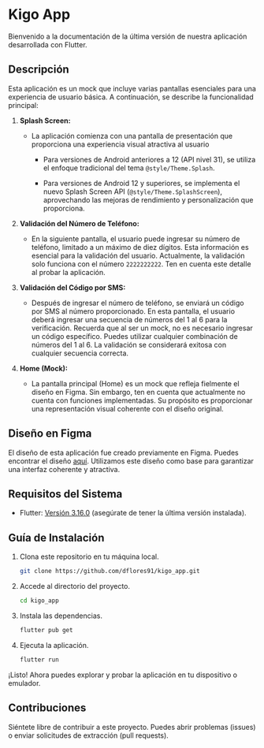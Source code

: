 # Kigo App

Bienvenido a la documentación de la última versión de nuestra aplicación desarrollada con Flutter.

## Descripción

Esta aplicación es un mock que incluye varias pantallas esenciales para una experiencia de usuario básica. A continuación, se describe la funcionalidad principal:

1. **Splash Screen:**
   - La aplicación comienza con una pantalla de presentación que proporciona una experiencia visual atractiva al usuario 

        - Para versiones de Android anteriores a 12 (API nivel 31), se utiliza el enfoque tradicional del tema `@style/Theme.Splash`.

        - Para versiones de Android 12 y superiores, se implementa el nuevo Splash Screen API (`@style/Theme.SplashScreen`), aprovechando las mejoras de rendimiento y personalización que proporciona.

2. **Validación del Número de Teléfono:**
   - En la siguiente pantalla, el usuario puede ingresar su número de teléfono, limitado a un máximo de diez dígitos. Esta información es esencial para la validación del usuario. Actualmente, la validación solo funciona con el número `2222222222`. Ten en cuenta este detalle al probar la aplicación.

3. **Validación del Código por SMS:**
   - Después de ingresar el número de teléfono, se enviará un código por SMS al número proporcionado. En esta pantalla, el usuario deberá ingresar una secuencia de números del 1 al 6 para la verificación. Recuerda que al ser un mock, no es necesario ingresar un código específico. Puedes utilizar cualquier combinación de números del 1 al 6. La validación se considerará exitosa con cualquier secuencia correcta.

4. **Home (Mock):**
   - La pantalla principal (Home) es un mock que refleja fielmente el diseño en Figma. Sin embargo, ten en cuenta que actualmente no cuenta con funciones implementadas. Su propósito es proporcionar una representación visual coherente con el diseño original.

## Diseño en Figma

El diseño de esta aplicación fue creado previamente en Figma. Puedes encontrar el diseño [aquí](https://www.figma.com/file/8U1eAP9Y8WSuIhoJ8JiYXa/Kigo-Test?type=design&node-id=0-1&mode=design&t=5HvoWVmvBQ9fM6FR-0). Utilizamos este diseño como base para garantizar una interfaz coherente y atractiva.

## Requisitos del Sistema

- Flutter: [Versión 3.16.0](https://docs.flutter.dev/get-started/install) (asegúrate de tener la última versión instalada).

## Guía de Instalación

1. Clona este repositorio en tu máquina local.

    ```bash
    git clone https://github.com/dflores91/kigo_app.git
    ```

2. Accede al directorio del proyecto.

    ```bash
    cd kigo_app
    ```

3. Instala las dependencias.

    ```bash
    flutter pub get
    ```

4. Ejecuta la aplicación.

    ```bash
    flutter run
    ```

¡Listo! Ahora puedes explorar y probar la aplicación en tu dispositivo o emulador.

## Contribuciones

Siéntete libre de contribuir a este proyecto. Puedes abrir problemas (issues) o enviar solicitudes de extracción (pull requests).
